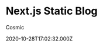 ---
title: Next.js Static Blog
github: https://github.com/vercel/next.js/tree/canary/examples/cms-cosmic
demo: https://cosmic-next-blog.vercel.app
author: Cosmic
thumbnail: themes/next-static-blog.jpg
ssg:
  - Next
cms:
  - Cosmic
css:
  - Tailwind
category:
  - Blog
  - Portfolio
  - Business
date: 2020-10-28T17:02:32.000Z
description: >-
  A statically generated blog built on the React framework Next.js. Uses
  Tailwind CSS on the frontend, powered by the Cosmic headless CMS.
draft: true
publish_date: '2016-10-05T23:32:51Z'
update_date: '2022-10-15T02:18:38Z'
github_star: 93854
github_fork: 20643
---